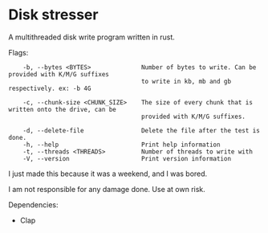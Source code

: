 # Disk stresser
A multithreaded disk write program written in rust.

Flags:
```
    -b, --bytes <BYTES>              Number of bytes to write. Can be provided with K/M/G suffixes
                                     to write in kb, mb and gb respectively. ex: -b 4G
                                     
    -c, --chunk-size <CHUNK_SIZE>    The size of every chunk that is written onto the drive, can be
                                     provided with K/M/G suffixes.
                                     
    -d, --delete-file                Delete the file after the test is done.
    -h, --help                       Print help information
    -t, --threads <THREADS>          Number of threads to write with
    -V, --version                    Print version information

```

I just made this because it was a weekend, and I was bored.

I am not responsible for any damage done. Use at own risk.

Dependencies:
* Clap